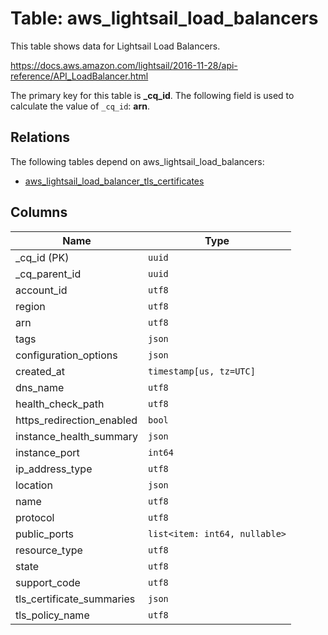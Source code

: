 # Table: aws_lightsail_load_balancers

This table shows data for Lightsail Load Balancers.

https://docs.aws.amazon.com/lightsail/2016-11-28/api-reference/API_LoadBalancer.html

The primary key for this table is **_cq_id**.
The following field is used to calculate the value of `_cq_id`: **arn**.
## Relations

The following tables depend on aws_lightsail_load_balancers:
  - [aws_lightsail_load_balancer_tls_certificates](aws_lightsail_load_balancer_tls_certificates.md)

## Columns

| Name          | Type          |
| ------------- | ------------- |
|_cq_id (PK)|`uuid`|
|_cq_parent_id|`uuid`|
|account_id|`utf8`|
|region|`utf8`|
|arn|`utf8`|
|tags|`json`|
|configuration_options|`json`|
|created_at|`timestamp[us, tz=UTC]`|
|dns_name|`utf8`|
|health_check_path|`utf8`|
|https_redirection_enabled|`bool`|
|instance_health_summary|`json`|
|instance_port|`int64`|
|ip_address_type|`utf8`|
|location|`json`|
|name|`utf8`|
|protocol|`utf8`|
|public_ports|`list<item: int64, nullable>`|
|resource_type|`utf8`|
|state|`utf8`|
|support_code|`utf8`|
|tls_certificate_summaries|`json`|
|tls_policy_name|`utf8`|